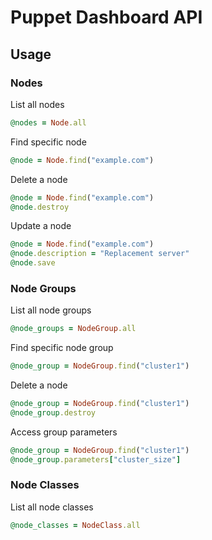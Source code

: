 # Puppet Dashboard API

## Usage

### Nodes

List all nodes

`````ruby
@nodes = Node.all
`````

Find specific node
`````ruby
@node = Node.find("example.com")
`````
Delete a node
`````ruby
@node = Node.find("example.com")
@node.destroy
`````
Update a node
`````ruby
@node = Node.find("example.com")
@node.description = "Replacement server"
@node.save
`````
### Node Groups

List all node groups
`````ruby
@node_groups = NodeGroup.all
`````
Find specific node group
`````ruby
@node_group = NodeGroup.find("cluster1")
`````
Delete a node
`````ruby
@node_group = NodeGroup.find("cluster1")
@node_group.destroy
`````
Access group parameters
`````ruby
@node_group = NodeGroup.find("cluster1")
@node_group.parameters["cluster_size"]
`````
### Node Classes

List all node classes
`````ruby
@node_classes = NodeClass.all
`````

